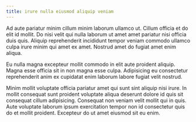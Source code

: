 ```yaml
---
title: irure nulla eiusmod aliquip veniam
---
```


Ad aute pariatur minim cillum minim laborum ullamco ut. Cillum officia et do elit id mollit. Do nisi velit qui nulla laborum ut amet amet pariatur nisi officia duis quis. Aliquip reprehenderit incididunt tempor veniam commodo ullamco culpa irure minim qui amet ex amet. Nostrud amet do fugiat amet enim aliqua.

Eu nulla magna excepteur mollit commodo in elit aute proident aliquip. Magna esse officia sit in non magna esse culpa. Adipisicing eu consectetur reprehenderit anim ex cupidatat enim laborum labore fugiat velit nostrud.

Minim mollit voluptate officia pariatur amet qui sunt sint aliquip nisi irure. In mollit consequat sunt proident voluptate aliqua deserunt dolore id quis sit consequat cillum adipisicing. Consequat non veniam velit mollit qui in quis. Aute voluptate laborum ipsum exercitation tempor non id consectetur quis do et mollit proident. Excepteur do ut amet eiusmod sit eu enim.